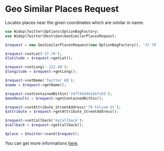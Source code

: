 # Geo Similar Places Request

Locates places near the given coordinates which are similar in name.

``` php
use Widop\Twitter\Options\OptionBagFactory;
use Widop\Twitter\Rest\Geo\GeoSimilarPlacesRequest;

$request = new GeoSimilarPlacesRequest(new OptionBagFactory(), '37.78', '-122.40', 'Twitter HQ');

$request->setLat('37.78');
$latitude = $request->getLat();

$request->setLong('-122.40');
$longitude = $request->getLong();

$request->setName('Twitter HQ');
$name = $request->getName();

$request->setContainedWithin('247f43d441defc03');
$maxResults = $request->getContainedWithin();

$request->setAttribute_StreetAddress('79 Folsom St');
$attribute = $request->getAttribute_StreetAddress();

$request->setCallback('myCallback');
$callback = $request->getCallback();

$place = $twitter->send($request);
```

You can get more informations [here](https://dev.twitter.com/docs/api/1.1/get/geo/similar_places).

